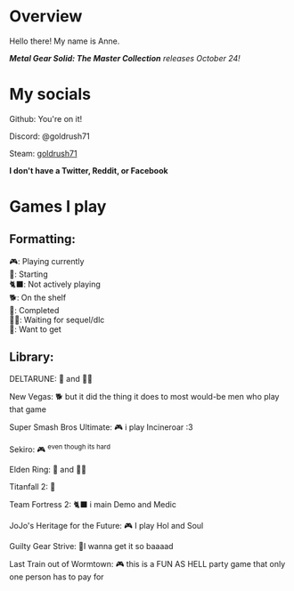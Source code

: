 # Overview

Hello there! My name is Anne.

***Metal Gear Solid: The Master Collection** releases October 24!*

# My socials
Github: You're on it!

Discord: @goldrush71

Steam: [goldrush71](https://steamcommunity.com/id/goldrush71)

**I don't have a Twitter, Reddit, or Facebook**

# Games I play
## Formatting:
<p>
🎮: Playing currently<br>
🚩: Starting<br>
🐈‍⬛: Not actively playing<br>
🐕: On the shelf<br>
🏁: Completed<br>
🏳️‍⚧️: Waiting for sequel/dlc<br>
💸: Want to get
</p>

## Library:

DELTARUNE: 🏁 and 🏳️‍⚧️

New Vegas: 🐕 but it did the thing it does to most would-be men who play that game

Super Smash Bros Ultimate: 🎮 i play Incineroar :3

Sekiro: 🎮 <sup> even though its hard</sup>

Elden Ring: 🏁 and 🏳️‍⚧️

Titanfall 2: 🚩

Team Fortress 2: 🐈‍⬛ i main Demo and Medic

JoJo's Heritage for the Future: 🎮 I play Hol and Soul

Guilty Gear Strive: 💸I wanna get it so baaaad

Last Train out of Wormtown: 🎮 this is a FUN AS HELL party game that only one person has to pay for



